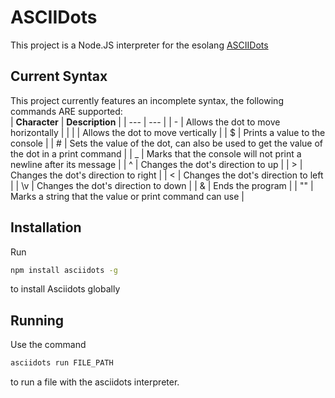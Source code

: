# ASCIIDots
This project is a Node.JS interpreter for the esolang [ASCIIDots](https://esolangs.org/wiki/AsciiDots)

## Current Syntax
This project currently features an incomplete syntax, the following commands ARE supported:<br>
|  **Character**  | **Description** |
| --- | --- |
| \- | Allows the dot to move horizontally                                                        |
| \| | Allows the dot to move vertically                                                          |
| \$ | Prints a value to the console                                                              |
| \# | Sets the value of the dot, can also be used to get the value of the dot in a print command |
| \_ | Marks that the console will not print a newline after its message                          |
| \^ | Changes the dot's direction to up                                                          |
| \> | Changes the dot's direction to right                                                       |
| \< | Changes the dot's direction to left                                                        |
| \v | Changes the dot's direction to down                                                        |
| \& | Ends the program                                                                           |
| \"\" | Marks a string that the value or print command can use                                   |

## Installation
Run
```sh
npm install asciidots -g
```
to install Asciidots globally

## Running
Use the command
```sh
asciidots run FILE_PATH
```
to run a file with the asciidots interpreter.